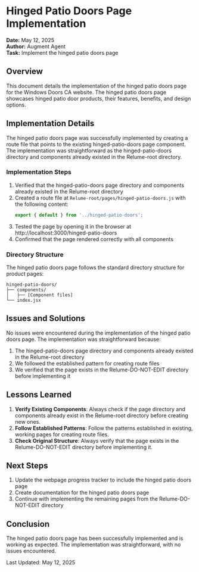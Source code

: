 # Hinged Patio Doors Page Implementation

**Date:** May 12, 2025  
**Author:** Augment Agent  
**Task:** Implement the hinged patio doors page

## Overview

This document details the implementation of the hinged patio doors page for the Windows Doors CA website. The hinged patio doors page showcases hinged patio door products, their features, benefits, and design options.

## Implementation Details

The hinged patio doors page was successfully implemented by creating a route file that points to the existing hinged-patio-doors page component. The implementation was straightforward as the hinged-patio-doors directory and components already existed in the Relume-root directory.

### Implementation Steps

1. Verified that the hinged-patio-doors page directory and components already existed in the Relume-root directory
2. Created a route file at `Relume-root/pages/hinged-patio-doors.js` with the following content:
   ```javascript
   export { default } from '../hinged-patio-doors';
   ```
3. Tested the page by opening it in the browser at http://localhost:3000/hinged-patio-doors
4. Confirmed that the page rendered correctly with all components

### Directory Structure

The hinged patio doors page follows the standard directory structure for product pages:

```
hinged-patio-doors/
├── components/
│   ├── [Component files]
└── index.jsx
```

## Issues and Solutions

No issues were encountered during the implementation of the hinged patio doors page. The implementation was straightforward because:

1. The hinged-patio-doors page directory and components already existed in the Relume-root directory
2. We followed the established pattern for creating route files
3. We verified that the page exists in the Relume-DO-NOT-EDIT directory before implementing it

## Lessons Learned

1. **Verify Existing Components**: Always check if the page directory and components already exist in the Relume-root directory before creating new ones.
2. **Follow Established Patterns**: Follow the patterns established in existing, working pages for creating route files.
3. **Check Original Structure**: Always verify that the page exists in the Relume-DO-NOT-EDIT directory before implementing it.

## Next Steps

1. Update the webpage progress tracker to include the hinged patio doors page
2. Create documentation for the hinged patio doors page
3. Continue with implementing the remaining pages from the Relume-DO-NOT-EDIT directory

## Conclusion

The hinged patio doors page has been successfully implemented and is working as expected. The implementation was straightforward, with no issues encountered.

Last Updated: May 12, 2025
